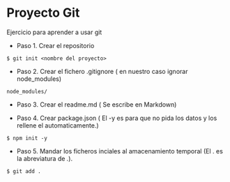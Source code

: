 # Proyecto Git #

Ejercicio para aprender a usar git

- Paso 1. Crear el repositorio

```shell
$ git init <nombre del proyecto>

```

- Paso 2. Crear el fichero .gitignore ( en nuestro caso ignorar node_modules)

```
node_modules/
```

- Paso 3. Crear el readme.md ( Se escribe en Markdown)

- Paso 4. Crear package.json ( El -y es para que no pida los datos y los rellene el automaticamente.)

```shell
$ npm init -y
```

- Paso 5. Mandar los ficheros inciales al amacenamiento temporal (El . es la abreviatura de *.*).

```shell
$ git add .

```

